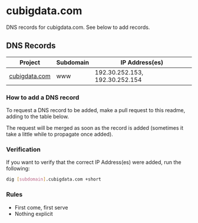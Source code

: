 # cubigdata.com

DNS records for cubigdata.com. See below to add records.

## DNS Records

| Project                                                          | Subdomain | IP Address(es)                 |
| ---------------------------------------------------------------- |-----------| ------------------------------ |
| [cubigdata.com](https://github.com/CUBigDataClass/cubigdata.com) | www       | 192.30.252.153, 192.30.252.154 |

### How to add a DNS record

To request a DNS record to be added, make a pull request to this readme, adding to the table below.

The request will be merged as soon as the record is added (sometimes it take a little while to propagate once added).

### Verification

If you want to verify that the correct IP Address(es) were added, run the following:

```bash
dig [subdomain].cubigdata.com +short
```

### Rules
 - First come, first serve
 - Nothing explicit
